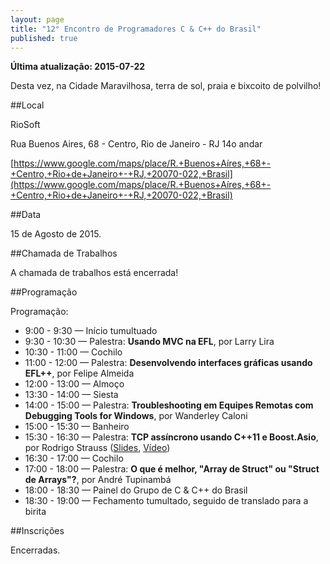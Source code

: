 ```yaml
---
layout: page
title: "12° Encontro de Programadores C & C++ do Brasil"
published: true
---
```





**Última atualização: 2015-07-22**

Desta vez, na Cidade Maravilhosa, terra de sol, praia e bixcoito de polvilho!

##Local

RioSoft

Rua Buenos Aires, 68 - Centro, Rio de Janeiro - RJ
14o andar

[https://www.google.com/maps/place/R.+Buenos+Aíres,+68+-+Centro,+Rio+de+Janeiro+-+RJ,+20070-022,+Brasil](https://www.google.com/maps/place/R.+Buenos+Aíres,+68+-+Centro,+Rio+de+Janeiro+-+RJ,+20070-022,+Brasil)

##Data

15 de Agosto de 2015.

##Chamada de Trabalhos

A chamada de trabalhos está encerrada!

##Programação

Programação:

- 9:00 - 9:30 — Início tumultuado
- 9:30 - 10:30 — Palestra: **Usando MVC na EFL**, por Larry Lira
- 10:30 - 11:00 — Cochilo
- 11:00 - 12:00 — Palestra: **Desenvolvendo interfaces gráficas usando EFL++**, por Felipe Almeida
- 12:00 - 13:00 — Almoço
- 13:30 - 14:00 — Siesta
- 14:00 - 15:00 — Palestra: **Troubleshooting em Equipes Remotas com Debugging Tools for Windows**, por Wanderley Caloni
- 15:00 - 15:30 — Banheiro
- 15:30 - 16:30 — Palestra: **TCP assíncrono usando C++11 e Boost.Asio**, por Rodrigo Strauss ([Slides](http://www.slideshare.net/rodrigostrauss/tcp-assncrono-usando-c11-e-boost-asio), [Vídeo](https://youtu.be/JjANXR-diTM?t=18382))
- 16:30 - 17:00 — Cochilo
- 17:00 - 18:00 — Palestra: **O que é melhor, "Array de Struct" ou "Struct de Arrays"?**, por André Tupinambá  
- 18:00 - 18:30 — Painel do Grupo de C & C++ do Brasil 
- 18:30 - 19:00 — Fechamento tumultado, seguido de translado para a birita

##Inscrições

Encerradas.